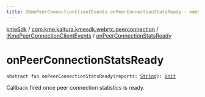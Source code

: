 ```yaml
---
title: IKmePeerConnectionClientEvents.onPeerConnectionStatsReady - kmeSdk
---
```


[kmeSdk](../../index.html) / [com.kme.kaltura.kmesdk.webrtc.peerconnection](../index.html) / [IKmePeerConnectionClientEvents](index.html) / [onPeerConnectionStatsReady](./on-peer-connection-stats-ready.html)

# onPeerConnectionStatsReady

`abstract fun onPeerConnectionStatsReady(reports: `[`String`](https://kotlinlang.org/api/latest/jvm/stdlib/kotlin/-string/index.html)`): `[`Unit`](https://kotlinlang.org/api/latest/jvm/stdlib/kotlin/-unit/index.html)

Callback fired once peer connection statistics is ready.

